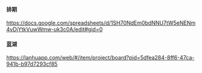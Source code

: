 #### 排期
https://docs.google.com/spreadsheets/d/1SH70NdEm0bdNNU7tW5eNENm4vDjYtkVuwWmw-uk3c0A/edit#gid=0
#### 蓝湖
https://lanhuapp.com/web/#/item/project/board?pid=5dfea284-8ff6-47ca-941b-b97d7293cf85